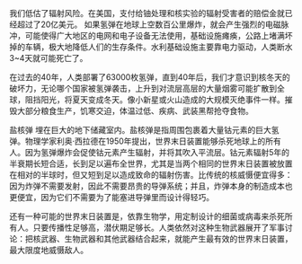 我们低估了辐射风险。在美国，支付给铀处理和核实验的辐射受害者的赔偿金就已经超过了20亿美元。
如果氢弹在地球上空数百公里爆炸，就会产生强烈的电磁脉冲，可能使得广大地区的电网和电子设备无法使用，基础设施瘫痪，公路上堵满坏掉的车辆，极大地降低人们的生存条件。水利基础设施主要靠电力驱动，人类断水3~4天就可能死亡了。

在过去的40年，人类部署了63000枚氢弹，直到40年后，我们才意识到核冬天的破坏力，无论哪个国家被氢弹袭击，上升到对流层高层的大量烟雾可能扩散到全球，阻挡阳光，将夏天变成冬天。像小新星或火山造成的大规模灭绝事件一样。摧毁大部分粮食生产，饥寒交迫，体温过低、疾病、武装黑帮抢夺食物。

盐核弹 埋在巨大的地下储藏室内。盐核弹是指周围包裹着大量钴元素的巨大氢弹。物理学家利奥·西拉德在1950年提出，世界末日装置能够杀死地球上的所有人。因为氢弹爆炸会促使钴元素产生辐射，并将其吹入平流层。钴元素辐射5年的半衰期长短合适，长到足以遍布全世界，尤其是当两个相同的世界末日装置被放置在相对的半球时，但又短到足以造成致命的辐射伤害。比传统的核威慑便宜得多：因为炸弹不需要发射，因此不需要昂贵的导弹系统；并且，炸弹本身的制造成本也更便宜，因为它们不需要为了能塞进导弹里而设计得轻巧。

还有一种可能的世界末日装置是，依靠生物学，用定制设计的细菌或病毒来杀死所有人。只要传播性足够高，潜伏期足够长。人类依然对这种生物武器展开了军事讨论：把核武器、生物武器和其他武器结合起来，就能产生最有效的世界末日装置，最大限度地威慑敌人。
